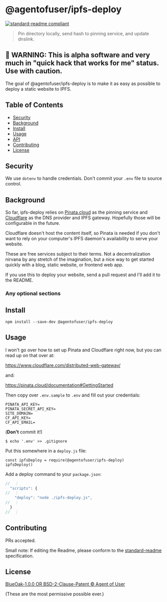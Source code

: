 # @agentofuser/ipfs-deploy

[![standard-readme compliant](https://img.shields.io/badge/readme%20style-standard-brightgreen.svg?style=flat-square)](https://github.com/RichardLitt/standard-readme)

> Pin directory locally, send hash to pinning service, and update dnslink.

## 🚨 WARNING: This is alpha software and very much in "quick hack that works for me" status. Use with caution.

The goal of @agentofuser/ipfs-deploy is to make it as easy as possible to
deploy a static website to IPFS.

## Table of Contents

- [Security](#security)
- [Background](#background)
- [Install](#install)
- [Usage](#usage)
- [API](#api)
- [Contributing](#contributing)
- [License](#license)

## Security

We use `dotenv` to handle credentials. Don't commit your `.env` file to source
control.

## Background

So far, ipfs-deploy relies on [Pinata.cloud](https://pinata.cloud) as the
pinning service and [Cloudflare](https://cloudflare.com) as the DNS provider
and IPFS gateway. Hopefully those will be configurable in the future.

Cloudflare doesn't host the content itself, so Pinata is needed if you don't
want to rely on your computer's IPFS daemon's availability to serve your
website.

These are free services subject to their terms. Not a decentralization nirvana
by any stretch of the imagination, but a nice way to get started quickly with a
blog, static website, or frontend web app.

If you use this to deploy your website, send a pull request and I'll add it to
the README.

### Any optional sections

## Install

```
npm install --save-dev @agentofuser/ipfs-deploy
```

## Usage

I won't go over how to set up Pinata and Cloudflare right now, but you can read
up on that over at:

https://www.cloudflare.com/distributed-web-gateway/

and:

https://pinata.cloud/documentation#GettingStarted

Then copy over `.env.sample` to `.env` and fill out your credentials:

```
PINATA_API_KEY=
PINATA_SECRET_API_KEY=
SITE_DOMAIN=
CF_API_KEY=
CF_API_EMAIL=
```

(**Don't** commit it!)

```
$ echo '.env' >> .gitignore
```

Put this somewhere in a `deploy.js` file:

```
const ipfsDeploy = require(@agentofuser/ipfs-deploy)
ipfsDeploy()
```

Add a deploy command to your `package.json`:

```javascript
//  ⋮
  "scripts": {
//  ⋮
    "deploy": "node ./ipfs-deploy.js",
//  ⋮
  }
//  ⋮
```

## Contributing

PRs accepted.

Small note: If editing the Readme, please conform to the
[standard-readme](https://github.com/RichardLitt/standard-readme)
specification.

## License

[BlueOak-1.0.0 OR BSD-2-Clause-Patent © Agent of User](./LICENSE.md)

(These are the most permissive possible ever.)

